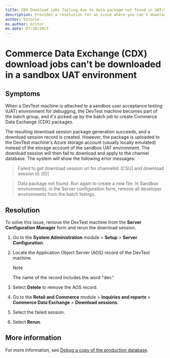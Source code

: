 ```yaml
---
title: CDX Download jobs failing due to data package not found in UAT/Sandbox
description: Provides a resolution for an issue where you can't download sessions in a sandbox user acceptance testing (UAT) environment after debugging. 
author: bstorie
ms.author: brstor
ms.date: 07/20/2023 
---
```

#  Commerce Data Exchange (CDX) download jobs can't be downloaded in a sandbox UAT environment

## Symptoms

When a DevTest machine is attached to a sandbox user acceptance testing (UAT) environment for debugging, the DevTest machine becomes part of the batch group, and it's picked up by the batch job to create Commerce Data Exchange (CDX) packages.

The resulting download session package generation succeeds, and a download session record is created. However, the package is uploaded to the DevTest machine's Azure storage account (usually locally emulated) instead of the storage account of the sandbox UAT environment. The download session will then fail to download and apply to the channel database. The system will show the following error messages:  

> Failed to get download session url for channelId: [CSU] and download session id: [ID]

> Data package not found. Run again to create a new file. In Sandbox environments, in the Server configuration form, remove all developer environments from the batch listings.


## Resolution

To solve this issue, remove the DevTest machine from the **Server Configuration Manager** form and rerun the download session.

1. Go to the **System Administration** module > **Setup** > **Server Configuration**.
2. Locate the Application Object Server (AOS) record of the DevTest machine.

   > [!NOTE]
   > The name of the record includes the word "dev."

3. Select **Delete** to remove the AOS record.
4. Go to the **Retail and Commerce** module > **Inquiries and reports** > **Commerce Data Exchange** > **Download sessions**.
5. Select the failed session.
6. Select **Rerun**.

## More information

For more information, see [Debug a copy of the production database](/dynamics365/fin-ops-core/dev-itpro/database/dbmovement-scenario-debugdiag).
